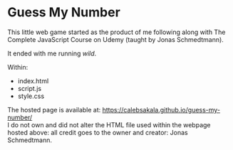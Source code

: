 # Guess My Number
This little web game started as the product of me following along with The Complete JavaScript Course on Udemy (taught by Jonas Schmedtmann). 

It ended with me running *wild*.

Within: 
* index.html
* script.js
* style.css

The hosted page is available at: https://calebsakala.github.io/guess-my-number/ \
I do not own and did not alter the HTML file used within the webpage hosted above: all credit goes to the owner and creator: Jonas Schmedtmann. 
